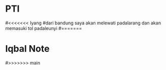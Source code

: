 # PTI

#<<<<<<< Iyang
#dari bandung saya akan melewati padalarang dan akan memasuki tol padaleunyi
#=======
# Iqbal Note
#>>>>>>> main
